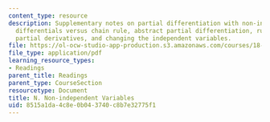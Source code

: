 ```yaml
---
content_type: resource
description: Supplementary notes on partial differentiation with non-independent variables,
  differentials versus chain rule, abstract partial differentiation, rules relating
  partial derivatives, and changing the independent variables.
file: https://ol-ocw-studio-app-production.s3.amazonaws.com/courses/18-02-multivariable-calculus-fall-2007/8515a1da4c8e0b043740c8b7e32775f1_non_ind_variable.pdf
file_type: application/pdf
learning_resource_types:
- Readings
parent_title: Readings
parent_type: CourseSection
resourcetype: Document
title: N. Non-independent Variables
uid: 8515a1da-4c8e-0b04-3740-c8b7e32775f1
---
```


